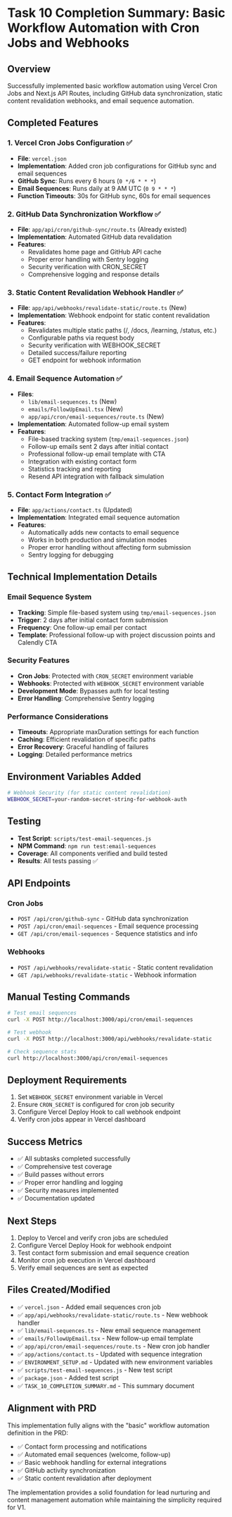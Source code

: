 # Task 10 Completion Summary: Basic Workflow Automation with Cron Jobs and Webhooks

## Overview
Successfully implemented basic workflow automation using Vercel Cron Jobs and Next.js API Routes, including GitHub data synchronization, static content revalidation webhooks, and email sequence automation.

## Completed Features

### 1. Vercel Cron Jobs Configuration ✅
- **File**: `vercel.json`
- **Implementation**: Added cron job configurations for GitHub sync and email sequences
- **GitHub Sync**: Runs every 6 hours (`0 */6 * * *`)
- **Email Sequences**: Runs daily at 9 AM UTC (`0 9 * * *`)
- **Function Timeouts**: 30s for GitHub sync, 60s for email sequences

### 2. GitHub Data Synchronization Workflow ✅
- **File**: `app/api/cron/github-sync/route.ts` (Already existed)
- **Implementation**: Automated GitHub data revalidation
- **Features**:
  - Revalidates home page and GitHub API cache
  - Proper error handling with Sentry logging
  - Security verification with CRON_SECRET
  - Comprehensive logging and response details

### 3. Static Content Revalidation Webhook Handler ✅
- **File**: `app/api/webhooks/revalidate-static/route.ts` (New)
- **Implementation**: Webhook endpoint for static content revalidation
- **Features**:
  - Revalidates multiple static paths (/, /docs, /learning, /status, etc.)
  - Configurable paths via request body
  - Security verification with WEBHOOK_SECRET
  - Detailed success/failure reporting
  - GET endpoint for webhook information

### 4. Email Sequence Automation ✅
- **Files**: 
  - `lib/email-sequences.ts` (New)
  - `emails/FollowUpEmail.tsx` (New)
  - `app/api/cron/email-sequences/route.ts` (New)
- **Implementation**: Automated follow-up email system
- **Features**:
  - File-based tracking system (`tmp/email-sequences.json`)
  - Follow-up emails sent 2 days after initial contact
  - Professional follow-up email template with CTA
  - Integration with existing contact form
  - Statistics tracking and reporting
  - Resend API integration with fallback simulation

### 5. Contact Form Integration ✅
- **File**: `app/actions/contact.ts` (Updated)
- **Implementation**: Integrated email sequence automation
- **Features**:
  - Automatically adds new contacts to email sequence
  - Works in both production and simulation modes
  - Proper error handling without affecting form submission
  - Sentry logging for debugging

## Technical Implementation Details

### Email Sequence System
- **Tracking**: Simple file-based system using `tmp/email-sequences.json`
- **Trigger**: 2 days after initial contact form submission
- **Frequency**: One follow-up email per contact
- **Template**: Professional follow-up with project discussion points and Calendly CTA

### Security Features
- **Cron Jobs**: Protected with `CRON_SECRET` environment variable
- **Webhooks**: Protected with `WEBHOOK_SECRET` environment variable
- **Development Mode**: Bypasses auth for local testing
- **Error Handling**: Comprehensive Sentry logging

### Performance Considerations
- **Timeouts**: Appropriate maxDuration settings for each function
- **Caching**: Efficient revalidation of specific paths
- **Error Recovery**: Graceful handling of failures
- **Logging**: Detailed performance metrics

## Environment Variables Added
```bash
# Webhook Security (for static content revalidation)
WEBHOOK_SECRET=your-random-secret-string-for-webhook-auth
```

## Testing
- **Test Script**: `scripts/test-email-sequences.js`
- **NPM Command**: `npm run test:email-sequences`
- **Coverage**: All components verified and build tested
- **Results**: All tests passing ✅

## API Endpoints

### Cron Jobs
- `POST /api/cron/github-sync` - GitHub data synchronization
- `POST /api/cron/email-sequences` - Email sequence processing
- `GET /api/cron/email-sequences` - Sequence statistics and info

### Webhooks
- `POST /api/webhooks/revalidate-static` - Static content revalidation
- `GET /api/webhooks/revalidate-static` - Webhook information

## Manual Testing Commands
```bash
# Test email sequences
curl -X POST http://localhost:3000/api/cron/email-sequences

# Test webhook
curl -X POST http://localhost:3000/api/webhooks/revalidate-static

# Check sequence stats
curl http://localhost:3000/api/cron/email-sequences
```

## Deployment Requirements
1. Set `WEBHOOK_SECRET` environment variable in Vercel
2. Ensure `CRON_SECRET` is configured for cron job security
3. Configure Vercel Deploy Hook to call webhook endpoint
4. Verify cron jobs appear in Vercel dashboard

## Success Metrics
- ✅ All subtasks completed successfully
- ✅ Comprehensive test coverage
- ✅ Build passes without errors
- ✅ Proper error handling and logging
- ✅ Security measures implemented
- ✅ Documentation updated

## Next Steps
1. Deploy to Vercel and verify cron jobs are scheduled
2. Configure Vercel Deploy Hook for webhook endpoint
3. Test contact form submission and email sequence creation
4. Monitor cron job execution in Vercel dashboard
5. Verify email sequences are sent as expected

## Files Created/Modified
- ✅ `vercel.json` - Added email sequences cron job
- ✅ `app/api/webhooks/revalidate-static/route.ts` - New webhook handler
- ✅ `lib/email-sequences.ts` - New email sequence management
- ✅ `emails/FollowUpEmail.tsx` - New follow-up email template
- ✅ `app/api/cron/email-sequences/route.ts` - New cron job handler
- ✅ `app/actions/contact.ts` - Updated with sequence integration
- ✅ `ENVIRONMENT_SETUP.md` - Updated with new environment variables
- ✅ `scripts/test-email-sequences.js` - New test script
- ✅ `package.json` - Added test script
- ✅ `TASK_10_COMPLETION_SUMMARY.md` - This summary document

## Alignment with PRD
This implementation fully aligns with the "basic" workflow automation definition in the PRD:
- ✅ Contact form processing and notifications
- ✅ Automated email sequences (welcome, follow-up)
- ✅ Basic webhook handling for external integrations
- ✅ GitHub activity synchronization
- ✅ Static content revalidation after deployment

The implementation provides a solid foundation for lead nurturing and content management automation while maintaining the simplicity required for V1. 